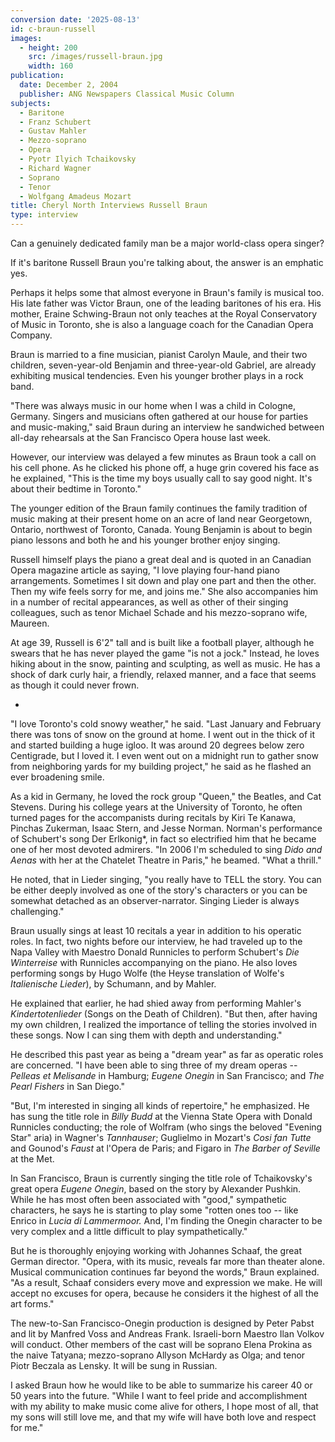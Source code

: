```yaml
---
conversion date: '2025-08-13'
id: c-braun-russell
images:
  - height: 200
    src: /images/russell-braun.jpg
    width: 160
publication:
  date: December 2, 2004
  publisher: ANG Newspapers Classical Music Column
subjects:
  - Baritone
  - Franz Schubert
  - Gustav Mahler
  - Mezzo-soprano
  - Opera
  - Pyotr Ilyich Tchaikovsky
  - Richard Wagner
  - Soprano
  - Tenor
  - Wolfgang Amadeus Mozart
title: Cheryl North Interviews Russell Braun
type: interview
---
```



Can a genuinely dedicated family man be a major world-class opera singer?

 If it's baritone Russell Braun you're talking about, the answer is an emphatic yes.

 Perhaps it helps some that almost everyone in Braun's family is musical too. His late father was Victor Braun, one of the leading baritones of his era. His mother, Eraine Schwing-Braun not only teaches at the Royal Conservatory of Music in Toronto, she is also a language coach for the Canadian Opera Company.

 Braun is married to a fine musician, pianist Carolyn Maule, and their two children, seven-year-old Benjamin and three-year-old Gabriel, are already exhibiting musical tendencies. Even his younger brother plays in a rock band.

 "There was always music in our home when I was a child in Cologne, Germany. Singers and musicians often gathered at our house for parties and music-making," said Braun during an interview he sandwiched between all-day rehearsals at the San Francisco Opera house last week.

 However, our interview was delayed a few minutes as Braun took a call on his cell phone.
 As he clicked his phone off, a huge grin covered his face as he explained, "This is the time my boys usually call to say good night. It's about their bedtime in Toronto."

 The younger edition of the Braun family continues the family tradition of music making at their present home on an acre of land near Georgetown, Ontario, northwest of Toronto, Canada. Young Benjamin is about to begin piano lessons and both he and his younger brother enjoy singing.

 Russell himself plays the piano a great deal and is quoted in an Canadian Opera magazine article as saying, "I love playing four-hand piano arrangements. Sometimes I sit down and play one part and then the other. Then my wife feels sorry for me, and joins me."
 She also accompanies him in a number of recital appearances, as well as other of their singing colleagues, such as tenor Michael Schade and his mezzo-soprano wife, Maureen.

 At age 39, Russell is 6'2" tall and is built like a football player, although he swears that he has never played the game "is not a jock." Instead, he loves hiking about in the snow, painting and sculpting, as well as music. He has a shock of dark curly hair, a friendly, relaxed manner, and a face that seems as though it could never frown.

*

 "I love Toronto's cold snowy weather," he said. "Last January and February there was tons of snow on the ground at home. I went out in the thick of it and started building a huge igloo. It was around 20 degrees below zero Centigrade, but I loved it. I even went out on a midnight run to gather snow from neighboring yards for my building project," he said as he flashed an ever broadening smile.

 As a kid in Germany, he loved the rock group "Queen," the Beatles, and Cat Stevens.
 During his college years at the University of Toronto, he often turned pages for the accompanists during recitals by Kiri Te Kanawa, Pinchas Zukerman, Isaac Stern, and Jesse Norman. Norman's performance of Schubert's song Der Erlkonig*, in fact so electrified him that he became one of her most devoted admirers.
 "In 2006 I'm scheduled to sing *Dido and Aenas* with her at the Chatelet Theatre in Paris," he beamed. "What a thrill."

 He noted, that in Lieder singing, "you really have to TELL the story. You can be either deeply involved as one of the story's characters or you can be somewhat detached as an observer-narrator. Singing Lieder is always challenging."

 Braun usually sings at least 10 recitals a year in addition to his operatic roles. In fact, two nights before our interview, he had traveled up to the Napa Valley with Maestro Donald Runnicles to perform Schubert's *Die Winterreise* with Runnicles accompanying on the piano. He also loves performing songs by Hugo Wolfe (the Heyse translation of Wolfe's *Italienische Lieder*), by Schumann, and by Mahler.

 He explained that earlier, he had shied away from performing Mahler's *Kindertotenlieder* (Songs on the Death of Children).
 "But then, after having my own children, I realized the importance of telling the stories involved in these songs. Now I can sing them with depth and understanding."

 He described this past year as being a "dream year" as far as operatic roles are concerned. "I have been able to sing three of my dream operas -- *Pelleas et Melisande* in Hamburg; *Eugene Onegin* in San Francisco; and *The Pearl Fishers* in San Diego."

 "But, I'm interested in singing all kinds of repertoire," he emphasized. He has sung the title role in *Billy Budd* at the Vienna State Opera with Donald Runnicles conducting; the role of Wolfram (who sings the beloved "Evening Star" aria) in Wagner's *Tannhauser*; Guglielmo in Mozart's *Cosi fan Tutte* and Gounod's *Faust* at l'Opera de Paris; and Figaro in *The Barber of Seville* at the Met.

 In San Francisco, Braun is currently singing the title role of Tchaikovsky's great opera *Eugene Onegin*, based on the story by Alexander Pushkin.
 While he has most often been associated with "good," sympathetic characters, he says he is starting to play some "rotten ones too -- like Enrico in *Lucia di Lammermoor.* And, I'm finding the Onegin character to be very complex and a little difficult to play sympathetically."

 But he is thoroughly enjoying working with Johannes Schaaf, the great German director.
 "Opera, with its music, reveals far more than theater alone. Musical communication continues far beyond the words," Braun explained. "As a result, Schaaf considers every move and expression we make. He will accept no excuses for opera, because he considers it the highest of all the art forms."

 The new-to-San Francisco-Onegin production is designed by Peter Pabst and lit by Manfred Voss and Andreas Frank. Israeli-born Maestro Ilan Volkov will conduct.
 Other members of the cast will be soprano Elena Prokina as the naive Tatyana; mezzo-soprano Allyson McHardy as Olga; and tenor Piotr Beczala as Lensky. It will be sung in Russian.

 I asked Braun how he would like to be able to summarize his career 40 or 50 years into the future.
 "While I want to feel pride and accomplishment with my ability to make music come alive for others, I hope most of all, that my sons will still love me, and that my wife will have both love and respect for me."


